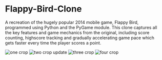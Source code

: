 # Flappy-Bird-Clone
A recreation of the hugely popular 2014 mobile game, Flappy Bird, programmed using Python and the PyGame module. 
This clone captures all the key features and game mechanics from the original, including score counting, highscore tracking and gradually accelerating game pace which gets faster every time the player scores a point.

![one crop](https://user-images.githubusercontent.com/100281768/177129372-404a92db-e3d0-4ab7-8dde-a272d8107c59.png)
![two crop update](https://user-images.githubusercontent.com/100281768/178228284-16b9989e-0d36-48b8-ac67-d021ca835579.PNG)
![three crop](https://user-images.githubusercontent.com/100281768/177129404-cab99590-8e8b-4fd8-bc9c-f5f8d55e0e45.png)
![four crop](https://user-images.githubusercontent.com/100281768/177129414-97d73de2-1344-474b-aa8b-5785fb040611.png)
